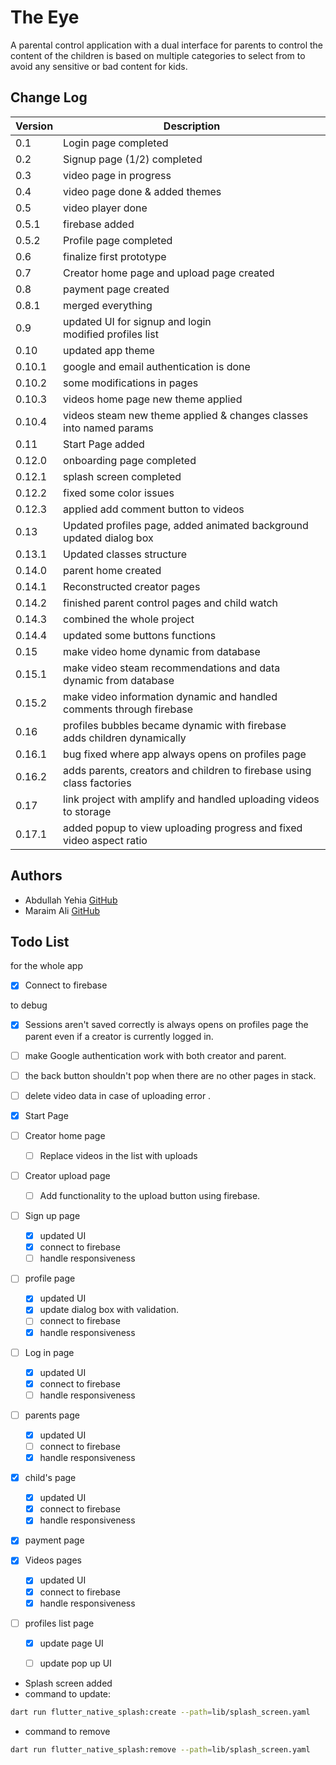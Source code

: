 # The Eye

A parental control application with a dual interface for parents to control
the content of the children is based on multiple categories to select from
to avoid any sensitive or bad content for kids.

## Change Log

| Version | Description                                                                 |
|---------|-----------------------------------------------------------------------------|
| 0.1     | Login page completed                                                        |
| 0.2     | Signup page (1/2) completed                                                 |
| 0.3     | video page in progress                                                      |
| 0.4     | video page done & added themes                                              |
| 0.5     | video player done                                                           |
| 0.5.1   | firebase added                                                              |
| 0.5.2   | Profile page completed                                                      |
| 0.6     | finalize first prototype                                                    |
| 0.7     | Creator home page and upload page created                                   |
| 0.8     | payment page created                                                        |
| 0.8.1   | merged everything                                                           |
| 0.9     | updated UI for signup and login<br/> modified profiles list                 |
| 0.10    | updated app theme                                                           |
| 0.10.1  | google and email authentication is done                                     |
| 0.10.2  | some modifications in pages                                                 |
| 0.10.3  | videos home page new theme applied                                          |
| 0.10.4  | videos steam new theme applied & changes classes into named params          |
| 0.11    | Start Page added                                                            |
| 0.12.0  | onboarding page completed                                                   |
| 0.12.1  | splash screen completed                                                     |
| 0.12.2  | fixed some color issues                                                     |
| 0.12.3  | applied add comment button to videos                                        |
| 0.13    | Updated profiles page, added animated background<br/>updated dialog box     |
| 0.13.1  | Updated classes structure                                                   |
| 0.14.0  | parent home created                                                         |
| 0.14.1  | Reconstructed creator pages                                                 |
| 0.14.2  | finished parent control pages and child watch                               |
| 0.14.3  | combined the whole project                                                  |
| 0.14.4  | updated some buttons functions                                              |
| 0.15    | make video home dynamic from database                                       |
| 0.15.1  | make video steam recommendations and data dynamic from database             |
| 0.15.2  | make video information dynamic and handled comments through firebase        |
| 0.16    | profiles bubbles became dynamic with firebase<br/>adds children dynamically |
| 0.16.1  | bug fixed where app always opens on profiles page                           |
| 0.16.2  | adds parents, creators and children to firebase using class factories       |
| 0.17    | link project with amplify and handled uploading videos to storage           |
| 0.17.1  | added popup to view uploading progress and fixed video aspect ratio         |

## Authors

- Abdullah Yehia [GitHub](https://github.com/A-Yehia19)
- Maraim Ali [GitHub](https://github.com/mariam2001)

## Todo List

for the whole app
- [x] Connect to firebase

to debug
- [x] Sessions aren't saved correctly is always opens on profiles page the parent even if a creator is currently logged in.
- [ ] make Google authentication work with both creator and parent.
- [ ] the back button shouldn't pop when there are no other pages in stack.
- [ ] delete video data in case of uploading error .

- [x] Start Page
- [ ] Creator home page
  - [ ] Replace videos in the list with uploads 
- [ ] Creator upload page
  - [ ] Add functionality to the upload button using firebase.
- [ ] Sign up page
  - [x] updated UI
  - [x] connect to firebase
  - [ ] handle responsiveness
- [ ] profile page
  - [x] updated UI
  - [x] update dialog box with validation.
  - [ ] connect to firebase
  - [x] handle responsiveness
- [ ] Log in page
  - [x] updated UI
  - [x] connect to firebase
  - [ ] handle responsiveness
- [ ] parents page
  - [x] updated UI
  - [ ] connect to firebase
  - [x] handle responsiveness
- [x] child's page
  - [x] updated UI
  - [x] connect to firebase
  - [x] handle responsiveness
- [x] payment page
- [x] Videos pages
  - [x] updated UI
  - [x] connect to firebase
  - [x] handle responsiveness
- [ ] profiles list page
  - [x] update page UI
  - [ ] update pop up UI


- Splash screen added
- command to update:

```bash
dart run flutter_native_splash:create --path=lib/splash_screen.yaml
```

- command to remove

```bash
dart run flutter_native_splash:remove --path=lib/splash_screen.yaml
```
